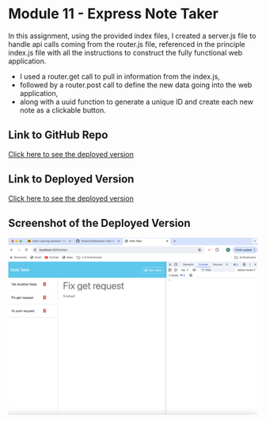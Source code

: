 # Module 11 - Express Note Taker

In this assignment, using the provided index files, I created a server.js file to handle api calls coming from the router.js file, referenced in the principle index.js file with all the instructions to construct the fully functional web application.

- I used a router.get call to pull in information from the index.js,
- followed by a router.post call to define the new data going into the web application,
- along with a uuid function to generate a unique ID and create each new note as a clickable button.


## Link to GitHub Repo

[Click here to see the deployed version](https://teutonicted.github.io/express-note-taker/)

## Link to Deployed Version

[Click here to see the deployed version](https://express-note-taker-52by.onrender.com/notes)

## Screenshot of the Deployed Version

![Screenshot of the web page](./screenshot.png)

